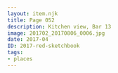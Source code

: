 ```yaml
---
layout: item.njk
title: Page 052
description: Kitchen view, Bar 13
image: 201702_20170806_0006.jpg
date: 2017-04
ID: 2017-red-sketchbook
tags:  
- places
---
```

